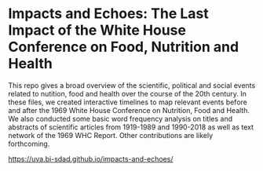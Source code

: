 # Impacts and Echoes: The Last Impact of the White House Conference on Food, Nutrition and Health

This repo gives a broad overview of the scientific, political and social events related to nutition, food and health over the course of the 20th century. In these files, we created interactive timelines to map relevant events before and after the 1969 White House Conference on Nutrition, Food and Health. We also conducted some basic word frequency analysis on titles and abstracts of scientific articles from 1919-1989 and 1990-2018 as well as text network of the 1969 WHC Report. Other contributions are likely forthcoming.

https://uva.bi-sdad.github.io/impacts-and-echoes/
